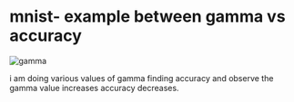 # mnist- example between gamma vs accuracy
![gamma](https://github.com/vkreddy9317/mnist/blob/feature/gammaValue/WhatsApp%20Image%202021-09-10%20at%2023.28.45.jpeg)

i am doing various values of gamma finding accuracy and observe the gamma value increases accuracy decreases. 
